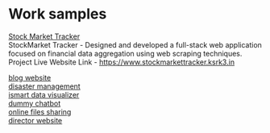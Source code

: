 # Work samples
[Stock Market Tracker](https://github.com/kvvsatyaravi/stockmarketTracker) <br>
StockMarket Tracker - Designed and developed a full-stack web application focused on financial data aggregation using web
scraping techniques.
Project Live Website Link - https://www.stockmarkettracker.ksrk3.in <br>

[blog website](fri3ndzz.md)<br>
[disaster management](disastermanagement.md)<br>
[ismart data visualizer](ismartdatavisualizer.md)<br>
[dummy chatbot](dummychatbot.md)<br>
[online files sharing](filesshare.md)<br>
[director website](director.md)
